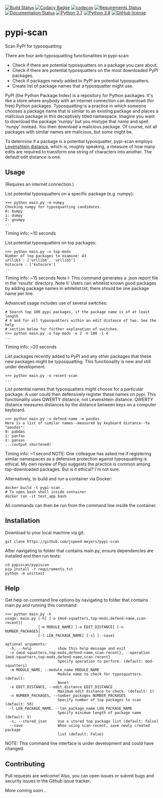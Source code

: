 [![Build Status](https://travis-ci.com/jspeed-meyers/pypi-scan.svg?branch=master)](https://travis-ci.com/jspeed-meyers/pypi-scan)
[![Codacy Badge](https://app.codacy.com/project/badge/Grade/d1731169a12d42da81da02b249ca069c)](https://www.codacy.com/manual/jmeyers/pypi-scan?utm_source=github.com&amp;utm_medium=referral&amp;utm_content=jspeed-meyers/pypi-scan&amp;utm_campaign=Badge_Grade)
[![codecov](https://codecov.io/gh/jspeed-meyers/pypi-scan/branch/master/graph/badge.svg)](https://codecov.io/gh/jspeed-meyers/pypi-scan)
[![Requirements Status](https://requires.io/github/jspeed-meyers/pypi-scan/requirements.svg?branch=master)](https://requires.io/github/jspeed-meyers/pypi-scan/requirements/?branch=master)
[![Documentation Status](https://readthedocs.org/projects/pypi-scan/badge/?version=latest)](https://pypi-scan.readthedocs.io/en/latest/?badge=latest)
[![Python 3.7](https://img.shields.io/badge/python-3.7-blue.svg)](https://www.python.org/downloads/release/python-360/)
[![Python 3.8](https://img.shields.io/badge/python-3.8-blue.svg)](https://www.python.org/downloads/release/python-360/)
[![GitHub license](https://img.shields.io/github/license/Naereen/StrapDown.js.svg)](https://github.com/jspeed-meyers/pypi-scan/blob/master/LICENSE)

# pypi-scan
Scan PyPI for typosquatting

There are four anti-typosquatting functionalities in pypi-scan:

-  Check if there are potential typosquatters on a package you care about.
-  Check if there are potential typosquatters on the most downloaded PyPI packages.
-  Check if packages newly added to PyPI are potential typosquatters.
-  Create list of package names that a typosquatter might use.

PyPI (the Python Package Index) is a repository for Python packages. It's like a store
where anybody with an internet connection can download (for free) Python packages.
Typosquatting is a practice in which someone chooses a package name that is similar to
an existing package and places a malicious package in this deceptively titled namespace.
Imagine you want to download the package 'numpy' but you mistype that name and spell
'nunpy' instead. You then download a malicious package. Of course, not all packages with
similar names are malicious, but some might be.

To determine if a package is a potential typosquatter, pypi-scan employs [Levenshtein distance](https://en.wikipedia.org/wiki/Levenshtein_distance),
which is, roughly speaking, a measure of how many edits are required to transform one string of
characters into another. The default edit distance is one.

## Usage
(Requires an internet connection.)

List potential typosquatters on a specific package (e.g. numpy):
```
>>> python main.py -m numpy
Checking numpy for typosquatting candidates.
0: bumpy
1: dumpy
2: gnumpy
...
```
Timing info: ~10 seconds

List potential typosquatters on top packages:
```
>>> python main.py -o top-mods
Number of top packages to examine: 43
urllib3 : ['urllib4', 'urllib5']
botocore : ['kotocore']
...
```
Timing info: ~15 seconds
Note I: This command generates a .json report file in the 'results' directory.
Note II: Users can whitelist known good packages by adding package names in
whitelist.txt; there should be one package name per line.

Advanced usage includes use of several switches:
```
# Search top 100 pypi packages, if the package name is of at least length
# 4 and for all typosquatters within an edit distance of two. See the help
# section below for further explanation of switches.
>>> python main.py -o top-mods -e 2 -n 100 -l 4
...
```
Timing info: ~20 seconds

List packages recently added to PyPI and any other packages that these new
packages might be typosquatting. This functionality is new and still
under development.
```
>>> python main.py -o recent-scan
...
```

List potential names that typosquatters might choose for a particular package.
A user could then defensively register these names on pypi. This functionality uses
QWERTY distance, not Levenshtein distance. QWERTY distance measures distances by
the distance between keys on a computer keyboard.
```
>>> python main.py -o defend-name -m pandas
Here is a list of similar names--measured by keyboard distance--to "pandas":
0: pabdas
1: panfas
2: pansas
...(output shortened)
```
Timing info: ~1 second
NOTE: One colleague has asked me if registering similar namespaces as a defensive
protection against typosquatting is ethical. My own review of Pypi suggests the practice
is common among top-downloaded packages. But is it ethical? I'm not sure.

Alternatively, to build and run a container via Docker:
```
docker build -t pypi-scan .
# To open bash shell inside container
docker run -it test_app bash
```
All commands can then be run from the command line inside the container.

## Installation

Download to your local machine via git:
```
git clone https://github.com/jspeed-meyers/pypi-scan
```

After navigating to folder that contains main.py, ensure dependencies are
installed and then run tests:
```
cd pypiscan/pypiscan
pip install -r requirements.txt
python -m unittest
```

## Help

Get help on command line options by navigating to folder that contains main.py
and running this command:
```
>>> python main.py -h
usage: main.py [-h] [-o {mod-squatters,top-mods,defend-name,scan-recent}]
               [-m MODULE_NAME] [-e EDIT_DISTANCE] [-n NUMBER_PACKAGES]
               [-l LEN_PACKAGE_NAME] [-s] [--save]

optional arguments:
  -h, --help            show this help message and exit
  -o {mod-squatters,top-mods,defend-name,scan-recent}, --operation {mod-squatters,top-mods,defend-name,scan-recent}
                        Specify operation to perform. (default: mod-squatters)
  -m MODULE_NAME, --module_name MODULE_NAME
                        Module name to check for typosquatters. (default:
                        None)
  -e EDIT_DISTANCE, --edit_distance EDIT_DISTANCE
                        Maximum edit distance to check. (default: 1)
  -n NUMBER_PACKAGES, --number_packages NUMBER_PACKAGES
                        Specify number of top packages to scan (default: 50)
  -l LEN_PACKAGE_NAME, --len_package_name LEN_PACKAGE_NAME
                        Specify minimum length of package name (default: 5)
  -s, --stored_json     Use a stored top package list (default: False)
  --save                When using scan-recent, save newly created package
                        list (default: False)
```
NOTE: This command line interface is under development and could have changed.

## Contributing

Pull requests are welcome! Also, you can open issues or submit bugs and security issues in the Github issue tracker.

More coming soon...
